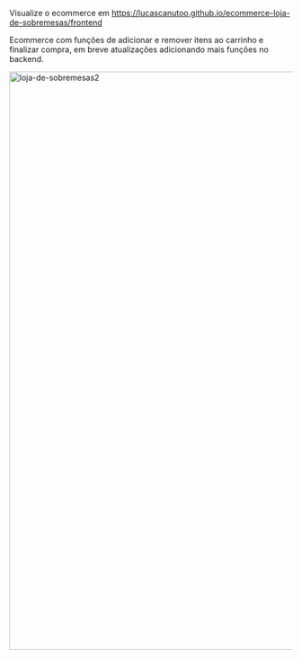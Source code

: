 Visualize o ecommerce em https://lucascanutoo.github.io/ecommerce-loja-de-sobremesas/frontend

Ecommerce com funções de adicionar e remover itens ao carrinho e finalizar compra, em breve atualizações adicionando mais funções no backend.

<img width="1909" height="1029" alt="loja-de-sobremesas2" src="https://github.com/user-attachments/assets/4bb70fda-c285-4549-af16-2b45e7dd50eb" />